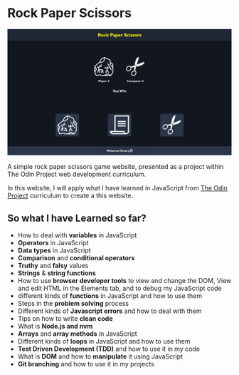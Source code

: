 # Rock Paper Scissors

![Website UI](readme_images/ui.png)

A simple rock paper scissors game website, presented as a project within The Odin Project web development curriculum.

In this website, I will apply what I have learned in JavaScript from [The Odin Project](https://www.theodinproject.com/) curriculum to create a this website.

## So what I have Learned so far?

- How to deal with **variables** in JavaScript
- **Operators** in JavaScript
- **Data types** in JavaScript
- **Comparison** and **conditional operators**
- **Truthy** and **falsy** values
- **Strings** & **string functions**
- How to use **browser developer tools** to view and change the DOM, View and edit HTML in the Elements tab, and to debug my JavaScript code
- different kinds of **functions** in JavaScript and how to use them
- Steps in the **problem solving** process
- Different kinds of **Javascript errors** and how to deal with them
- Tips on how to write **clean code**
- What is **Node.js and nvm**
- **Arrays** and **array methods** in JavaScript
- Different kinds of **loops** in JavaScript and how to use them
- **Test Driven Development (TDD)** and how to use it in my code
- What is **DOM** and how to **manipulate** it using JavaScript
- **Git branching** and how to use it in my projects
